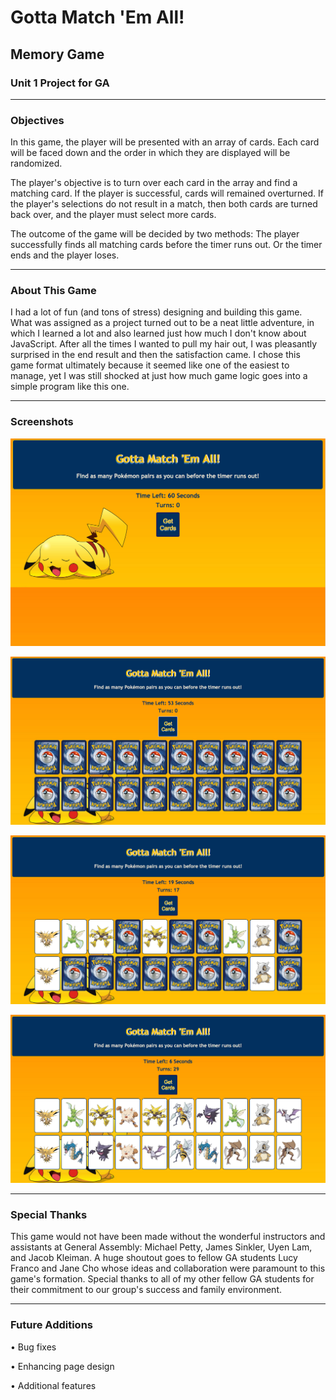 # Gotta Match 'Em All! 
## Memory Game
### Unit 1 Project for GA
-------------------------------
### Objectives
In this game, the player will be presented with an array of cards.
Each card will be faced down and the order in which they are displayed will be randomized.

The player's objective is to turn over each card in the array and find a matching card.
If the player is successful, cards will remained overturned.
If the player's selections do not result in a match, then both cards are turned back over,
and the player must select more cards. 

The outcome of the game will be decided by two methods:
The player successfully finds all matching cards before the timer runs out.
Or the timer ends and the player loses.

-------------------------------
### About This Game
I had a lot of fun (and tons of stress) designing and building this game. What was assigned as a project turned out to be a neat little adventure, in which I learned a lot and also learned just how much I don't know about JavaScript. After all the times I wanted to pull my hair out, I was pleasantly surprised in the end result and then the satisfaction came. I chose this game format ultimately because it seemed like one of the easiest to manage, yet I was still shocked at just how much game logic goes into a simple program like this one.

-------------------------------
### Screenshots
![](./Game/images/GMEA1.png)

![](./Game/images/GMEA2.png)

![](./Game/images/GMEA3.png)

![](./Game/images/GMEA4.png)

-------------------------------
### Special Thanks
This game would not have been made without the wonderful instructors and assistants at General Assembly: Michael Petty, James Sinkler, Uyen Lam, and Jacob Kleiman.
A huge shoutout goes to fellow GA students Lucy Franco and Jane Cho whose ideas and collaboration were paramount to this game's formation. Special thanks to all of my other fellow GA students for their commitment to our group's success and family environment.

-------------------------------
### Future Additions
• Bug fixes

• Enhancing page design

• Additional features
